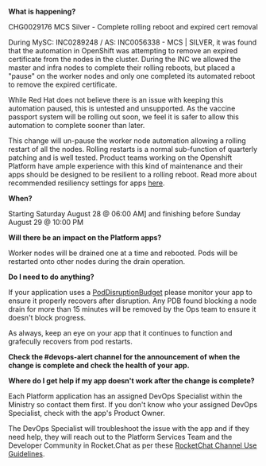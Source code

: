 
**What is happening?**

CHG0029176 MCS Silver - Complete rolling reboot and expired cert removal

During MySC: INC0289248 / AS: INC0056338 - MCS | SILVER, it was found that the automation in OpenShift was attempting to remove an expired certificate from the nodes in the cluster. During the INC we allowed the master and infra nodes to complete their rolling reboots, but placed a "pause" on the worker nodes and only one completed its automated reboot to remove the expired certificate.

While Red Hat does not believe there is an issue with keeping this automation paused, this is untested and unsupported. As the vaccine passport system will be rolling out soon, we feel it is safer to allow this automation to complete sooner than later.

This change will un-pause the worker node automation allowing a rolling restart of all the nodes. Rolling restarts is a normal sub-function of quarterly patching and is well tested. Product teams working  on the Openshift Platform have ample experience with this kind of maintenance and their apps should be designed to be resilient to a rolling reboot. Read more about recommended resiliency settings for apps [here](https://developer.gov.bc.ca/Resiliency-Guidelines).

**When?**

Starting Saturday August 28 @ 06:00 AM] and finishing before Sunday August 29 @ 10:00 PM

**Will there be an impact on the Platform apps?**

Worker nodes will be drained one at a time and rebooted. Pods will be restarted onto other nodes during the drain operation.

**Do I need to do anything?**

If your application uses a [PodDisruptionBudget](https://kubernetes.io/docs/tasks/run-application/configure-pdb/) please monitor your app to ensure it properly recovers after disruption. Any PDB found blocking a node drain for more than 15 minutes will be removed by the Ops team to ensure it doesn't block progress.

As always, keep an eye on your app that it continues to function and grafecully recovers from pod restarts.

**Check the #devops-alert channel for the announcement of when the change is complete and check the health of your app.**

**Where do I get help if my app doesn't work after the change is complete?**

Each Platform application has an assigned DevOps Specialist within the Ministry so contact them first. If you don't know who your assigned DevOps Specialist, check with the app's Product Owner.

The DevOps Specialist will troubleshoot the issue with the app and if they need help, they will reach out to the Platform Services Team and the Developer Community in Rocket.Chat as per these [RocketChat Channel Use Guidelines](
https://developer.gov.bc.ca/Getting-human-support-for-issues-not-covered-by-devops-requests).
